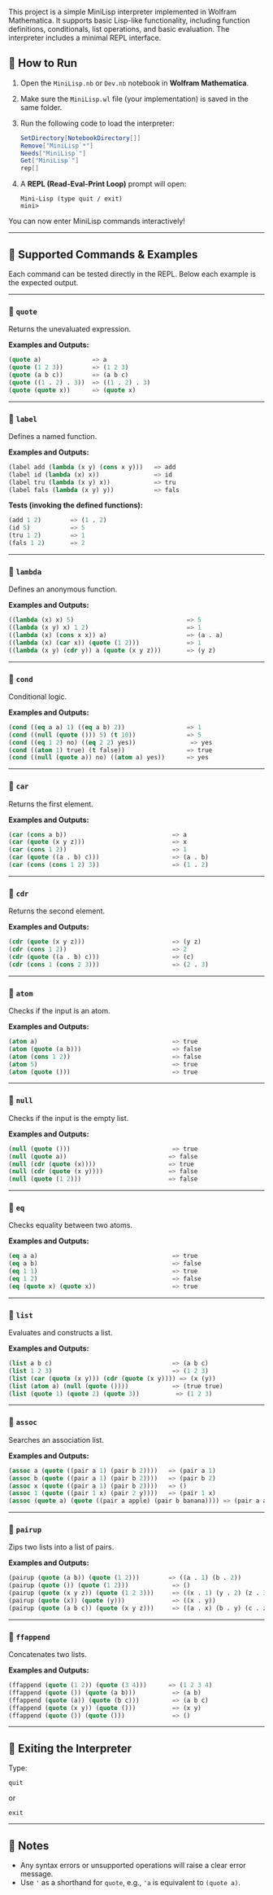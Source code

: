 This project is a simple MiniLisp interpreter implemented in Wolfram Mathematica. It supports basic Lisp-like functionality, including function definitions, conditionals, list operations, and basic evaluation. The interpreter includes a minimal REPL interface.

## 🔧 How to Run

1. Open the `MiniLisp.nb` or `Dev.nb` notebook in **Wolfram Mathematica**.

2. Make sure the `MiniLisp.wl` file (your implementation) is saved in the same folder.

3. Run the following code to load the interpreter:

   ```mathematica
   SetDirectory[NotebookDirectory[]]
   Remove["MiniLisp`*"]
   Needs["MiniLisp`"]
   Get["MiniLisp`"]
   rep[]
   ```

4. A **REPL (Read-Eval-Print Loop)** prompt will open:

   ```
   Mini‑Lisp (type quit / exit)
   mini>
   ```

You can now enter MiniLisp commands interactively!

---

## 📜 Supported Commands & Examples

Each command can be tested directly in the REPL. Below each example is the expected output.

---

### 🔹 `quote`

Returns the unevaluated expression.

**Examples and Outputs:**

```lisp
(quote a)              => a
(quote (1 2 3))        => (1 2 3)
(quote (a b c))        => (a b c)
(quote ((1 . 2) . 3))  => ((1 . 2) . 3)
(quote (quote x))      => (quote x)
```

---

### 🔹 `label`

Defines a named function.

**Examples and Outputs:**

```lisp
(label add (lambda (x y) (cons x y)))   => add
(label id (lambda (x) x))               => id
(label tru (lambda (x y) x))            => tru
(label fals (lambda (x y) y))           => fals
```

**Tests (invoking the defined functions):**

```lisp
(add 1 2)        => (1 . 2)
(id 5)           => 5
(tru 1 2)        => 1
(fals 1 2)       => 2
```

---

### 🔹 `lambda`

Defines an anonymous function.

**Examples and Outputs:**

```lisp
((lambda (x) x) 5)                               => 5
((lambda (x y) x) 1 2)                           => 1
((lambda (x) (cons x x)) a)                      => (a . a)
((lambda (x) (car x)) (quote (1 2)))             => 1
((lambda (x y) (cdr y)) a (quote (x y z)))       => (y z)
```

---

### 🔹 `cond`

Conditional logic.

**Examples and Outputs:**

```lisp
(cond ((eq a a) 1) ((eq a b) 2))                 => 1
(cond ((null (quote ())) 5) (t 10))              => 5
(cond ((eq 1 2) no) ((eq 2 2) yes))               => yes
(cond ((atom 1) true) (t false))                 => true
(cond ((null (quote a)) no) ((atom a) yes))      => yes
```

---

### 🔹 `car`

Returns the first element.

**Examples and Outputs:**

```lisp
(car (cons a b))                             => a
(car (quote (x y z)))                        => x
(car (cons 1 2))                             => 1
(car (quote ((a . b) c)))                    => (a . b)
(car (cons (cons 1 2) 3))                    => (1 . 2)
```

---

### 🔹 `cdr`

Returns the second element.

**Examples and Outputs:**

```lisp
(cdr (quote (x y z)))                        => (y z)
(cdr (cons 1 2))                             => 2
(cdr (quote ((a . b) c)))                    => (c)
(cdr (cons 1 (cons 2 3)))                    => (2 . 3)
```

---

### 🔹 `atom`

Checks if the input is an atom.

**Examples and Outputs:**

```lisp
(atom a)                                     => true
(atom (quote (a b)))                         => false
(atom (cons 1 2))                            => false
(atom 5)                                     => true
(atom (quote ()))                            => true
```

---

### 🔹 `null`

Checks if the input is the empty list.

**Examples and Outputs:**

```lisp
(null (quote ()))                            => true
(null (quote a))                            => false
(null (cdr (quote (x))))                    => true
(null (cdr (quote (x y))))                  => false
(null (quote (1 2)))                        => false
```

---

### 🔹 `eq`

Checks equality between two atoms.

**Examples and Outputs:**

```lisp
(eq a a)                                     => true
(eq a b)                                     => false
(eq 1 1)                                     => true
(eq 1 2)                                     => false
(eq (quote x) (quote x))                     => true
```

---

### 🔹 `list`

Evaluates and constructs a list.

**Examples and Outputs:**

```lisp
(list a b c)                                 => (a b c)
(list 1 2 3)                                 => (1 2 3)
(list (car (quote (x y))) (cdr (quote (x y)))) => (x (y))
(list (atom a) (null (quote ())))            => (true true)
(list (quote 1) (quote 2) (quote 3))          => (1 2 3)
```

---

### 🔹 `assoc`

Searches an association list.

**Examples and Outputs:**

```lisp
(assoc a (quote ((pair a 1) (pair b 2))))   => (pair a 1)
(assoc b (quote ((pair a 1) (pair b 2))))   => (pair b 2)
(assoc x (quote ((pair a 1) (pair b 2))))   => ()
(assoc 1 (quote ((pair 1 x) (pair 2 y))))   => (pair 1 x)
(assoc (quote a) (quote ((pair a apple) (pair b banana)))) => (pair a apple)
```

---

### 🔹 `pairup`

Zips two lists into a list of pairs.

**Examples and Outputs:**

```lisp
(pairup (quote (a b)) (quote (1 2)))        => ((a . 1) (b . 2))
(pairup (quote ()) (quote (1 2)))            => ()
(pairup (quote (x y z)) (quote (1 2 3)))     => ((x . 1) (y . 2) (z . 3))
(pairup (quote (x)) (quote (y)))             => ((x . y))
(pairup (quote (a b c)) (quote (x y z)))     => ((a . x) (b . y) (c . z))
```

---

### 🔹 `ffappend`

Concatenates two lists.

**Examples and Outputs:**

```lisp
(ffappend (quote (1 2)) (quote (3 4)))      => (1 2 3 4)
(ffappend (quote ()) (quote (a b)))          => (a b)
(ffappend (quote (a)) (quote (b c)))         => (a b c)
(ffappend (quote (x y)) (quote ()))          => (x y)
(ffappend (quote ()) (quote ()))             => ()
```

---


## 🛑 Exiting the Interpreter

Type:

```
quit
```

or

```
exit
```

---

## 💬 Notes

* Any syntax errors or unsupported operations will raise a clear error message.
* Use `'` as a shorthand for `quote`, e.g., `'a` is equivalent to `(quote a)`.
